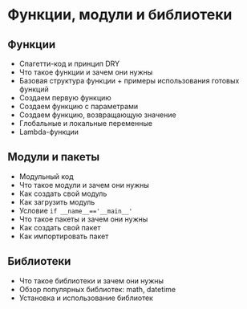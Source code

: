 # Функции, модули и библиотеки

## Функции
- Спагетти-код и принцип DRY
- Что такое функции и зачем они нужны
- Базовая структура функции + примеры использования готовых функций
- Создаем первую функцию
- Создаем функцию с параметрами
- Создаем функцию, возвращающую значение
- Глобальные и локальные переменные
- Lambda-функции
## Модули и пакеты
- Модульный код
- Что такое модули и зачем они нужны
- Как создать свой модуль
- Как загрузить модуль
- Условие `if __name__=='__main__'`
- Что такое пакеты и зачем они нужны
- Как создать свой пакет
- Как импортировать пакет
## Библиотеки
- Что такое библиотеки и зачем они нужны
- Обзор популярных библиотек: math, datetime
- Установка и использование библиотек